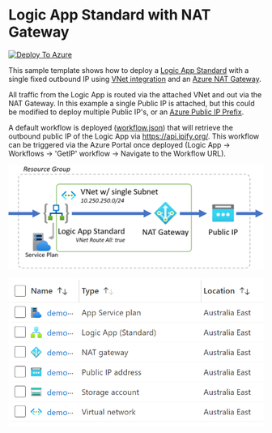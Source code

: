 # Logic App Standard with NAT Gateway

[![Deploy To Azure](https://aka.ms/deploytoazurebutton)](https://portal.azure.com/#create/Microsoft.Template/uri/https%3A%2F%2Fraw.githubusercontent.com%2FScottHolden%2FAzureGym%2Fmain%2FLogicAppNat%2Fdeploy.json)

This sample template shows how to deploy a [Logic App Standard](https://docs.microsoft.com/en-us/azure/logic-apps/single-tenant-overview-compare#logic-app-standard-resource) with a single fixed outbound IP using [VNet integration](https://docs.microsoft.com/en-us/azure/logic-apps/secure-single-tenant-workflow-virtual-network-private-endpoint#set-up-outbound-traffic-using-vnet-integration) and an [Azure NAT Gateway](https://docs.microsoft.com/en-us/azure/virtual-network/nat-gateway/nat-overview). 

All traffic from the Logic App is routed via the attached VNet and out via the NAT Gateway. In this example a single Public IP is attached, but this could be modified to deploy multiple Public IP's, or an [Azure Public IP Prefix](https://docs.microsoft.com/en-us/azure/virtual-network/ip-services/public-ip-address-prefix).

A default workflow is deployed ([workflow.json](workflow/GetIP/workflow.json)) that will retrieve the outbound public IP of the Logic App via https://api.ipify.org/. This workflow can be triggered via the Azure Portal once deployed (Logic App -> Workflows -> 'GetIP' workflow -> Navigate to the Workflow URL).

![Logical Diagram](media/logicalDiagram.png)

![Resource List](media/azureResources.png)